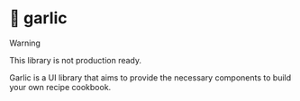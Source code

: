 # 🧄 garlic

> [!WARNING]
> This library is not production ready.

Garlic is a UI library that aims to provide the necessary components to build
your own recipe cookbook.
